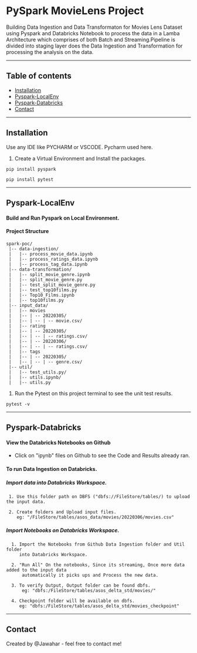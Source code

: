 # PySpark MovieLens Project

Building Data Ingestion and Data Transformaton for Movies Lens Dataset using Pyspark and Databricks Notebook to process the data in a Lamba
Architecture which comprises of both Batch and Streaming.Pipeline is divided into staging layer does the Data Ingestion
and Transformation for processing the analysis on the data.
<hr>

## Table of contents
* [Installation](#Installation)
* [Pyspark-LocalEnv](#Pyspark-LocalEnv)
* [Pyspark-Databricks](#Pyspark-Databricks)
* [Contact](#Contact)

<hr>

## Installation

Use any IDE like PYCHARM or VSCODE. Pycharm used here.
1. Create a Virtual Environment and Install the packages. 

```
pip install pyspark
```

```
pip install pytest
```
<hr>

## Pyspark-LocalEnv
#### Build and Run Pyspark on Local Environment.
 #### Project Structure
```
spark-poc/
 |-- data-ingestion/
 |   |-- process_movie_data.ipynb
 |   |-- process_ratings_data.ipynb
 |   |-- process_tag_data.ipynb
 |-- data-transformation/
 |   |-- split_movie_genre.ipynb
 |   |-- split_movie_genre.py
 |   |-- test_split_movie_genre.py
 |   |-- test_top10films.py
 |   |-- Top10_Films.ipynb
 |   |-- top10films.py
 |-- input_data/
 |   |-- movies
 |   |-- | -- 20220305/
 |   |-- | -- | -- movie.csv/
 |   |-- rating
 |   |-- | -- 20220305/
 |   |-- | -- | -- ratings.csv/
 |   |-- | -- 20220306/
 |   |-- | -- | -- ratings.csv/
 |   |-- tags
 |   |-- | -- 20220305/
 |   |-- | -- | -- genre.csv/
 |-- util/
 |   |-- test_utils.py/
 |   |-- utils.ipynb/
 |   |-- utils.py
```

1. Run the Pytest on this project terminal to see the unit test results.

```
pytest -v
```
<hr>

## Pyspark-Databricks

#### View the Databricks Notebooks on Github

* Click on "ipynb" files on Github to see the Code and Results already ran.

#### To run Data Ingestion on Databricks.

   ##### Import data into Databricks Workspace.


     1. Use this folder path on DBFS ("dbfs://FileStore/tables/) to upload the input data.

     2. Create folders and Upload input files.
        eg: "/FileStore/tables/asos_data/movies/20220306/movies.csv"
     
   ##### Import Notebooks on Databricks Workspace.


      1. Import the Notebooks from Github Data Ingestion folder and Util folder
         into Databricks Workspace.

      2. "Run All" On the notebooks, Since its streaming, Once more data added to the input data
          automatically it picks ups and Process the new data.

      3. To verify Output, Output folder can be found dbfs.
          eg: "dbfs:/FileStore/tables/asos_delta_std/movies/"

      4. Checkpoint folder will be available on dbfs.
         eg: "dbfs:/FileStore/tables/asos_delta_std/movies_checkpoint"
<hr>

## Contact

Created by @Jawahar - feel free to contact me!